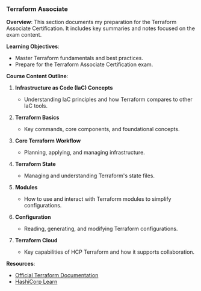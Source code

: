 ### Terraform Associate

**Overview**:
This section documents my preparation for the Terraform Associate Certification. It includes key summaries and notes focused on the exam content.

**Learning Objectives**:
- Master Terraform fundamentals and best practices.
- Prepare for the Terraform Associate Certification exam.

**Course Content Outline**:

1. **Infrastructure as Code (IaC) Concepts**  
   - Understanding IaC principles and how Terraform compares to other IaC tools.

2. **Terraform Basics**  
   - Key commands, core components, and foundational concepts.

3. **Core Terraform Workflow**  
   - Planning, applying, and managing infrastructure.

4. **Terraform State**  
   - Managing and understanding Terraform's state files.

5. **Modules**  
   - How to use and interact with Terraform modules to simplify configurations.

6. **Configuration**  
   - Reading, generating, and modifying Terraform configurations.

7. **Terraform Cloud**  
   - Key capabilities of HCP Terraform and how it supports collaboration.

**Resources**:
- [Official Terraform Documentation](https://www.terraform.io/docs)
- [HashiCorp Learn](https://learn.hashicorp.com/terraform)

